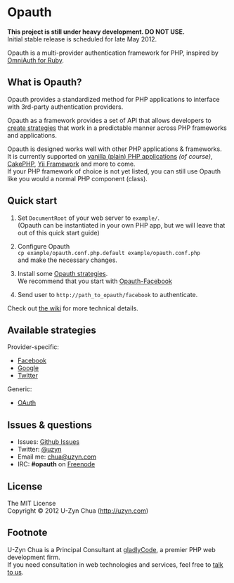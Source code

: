 Opauth
=======
__This project is still under heavy development. DO NOT USE.__  
Initial stable release is scheduled for late May 2012.

Opauth is a multi-provider authentication framework for PHP, inspired by [OmniAuth for Ruby](https://github.com/intridea/omniauth).

What is Opauth?
---------------
Opauth provides a standardized method for PHP applications to interface with 3rd-party authentication providers. 

Opauth as a framework provides a set of API that allows developers to [create strategies](https://github.com/uzyn/opauth/wiki/Strategy-Contribution-Guide) that work in a predictable manner across PHP frameworks and applications.

Opauth is designed works well with other PHP applications & frameworks.  
It is currently supported on [vanilla (plain) PHP applications](https://github.com/uzyn/opauth/tree/master/example) *(of course)*, [CakePHP](https://github.com/uzyn/cakephp-opauth), [Yii Framework](https://github.com/kahwee/yii-opauth) and more to come.  
If your PHP framework of choice is not yet listed, you can still use Opauth like you would a normal PHP component (class).

Quick start
-----------
1. Set `DocumentRoot` of your web server to `example/`.  
   (Opauth can be instantiated in your own PHP app, but we will leave that out of this quick start guide)

2. Configure Opauth  
   `cp example/opauth.conf.php.default example/opauth.conf.php`  
   and make the necessary changes.

3. Install some [Opauth strategies](https://github.com/uzyn/opauth/wiki/List-of-strategies).  
   We recommend that you start with [Opauth-Facebook](https://github.com/uzyn/opauth-facebook)

4. Send user to `http://path_to_opauth/facebook` to authenticate.

Check out [the wiki](https://github.com/uzyn/opauth/wiki) for more technical details.

Available strategies
--------------------

Provider-specific:

- [Facebook](https://github.com/uzyn/opauth-facebook)
- [Google](https://github.com/uzyn/opauth-google)
- [Twitter](https://github.com/uzyn/opauth-twitter)

Generic:

- [OAuth](https://github.com/uzyn/opauth-oauth)

Issues & questions
-------------------
- Issues: [Github Issues](https://github.com/uzyn/opauth/issues)  
- Twitter: [@uzyn](http://twitter.com/uzyn)  
- Email me: chua@uzyn.com  
- IRC: **#opauth** on [Freenode](http://webchat.freenode.net/?channels=opauth&uio=d4)


License
---------
The MIT License  
Copyright © 2012 U-Zyn Chua (http://uzyn.com)


Footnote
---------
U-Zyn Chua is a Principal Consultant at [gladlyCode](http://gladlycode.com), a premier PHP web development firm.  
If you need consultation in web technologies and services, feel free to [talk to us](mailto:we@gladlycode.com).
